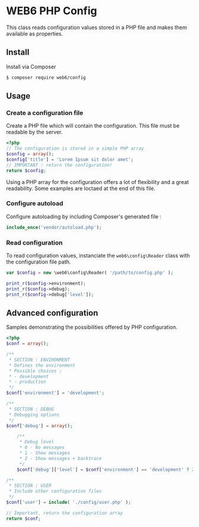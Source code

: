 # WEB6 PHP Config

This class reads configuration values stored in a PHP file and makes them available as properties.

## Install

Install via Composer

```bash
$ composer require web6/config
```

## Usage

### Create a configuration file

Create a PHP file which will contain the configuration. This file must be readable by the server.

```php
<?php
// The configuration is stored in a simple PHP array
$config = array();
$config['title'] = 'Lorem Ipsum sit dolor amet';
// IMPORTANT : return the configuration!
return $config;
```

Using a PHP array for the configuration offers a lot of flexibility and a great readability. Some examples are loctaed at the end of this file.

### Configure autoload

Configure autoloading by including Composer's generated file :

```php
include_once('vendor/autoload.php');
```

### Read configuration

To read configuration values, instanciate the `web6\config\Reader` class with the configuration file path. 

```php
var $config = new \web6\config\Reader( '/path/to/config.php' );

print_r($config->environment);
print_r($config->debug);
print_r($config->debug['level']);
```


## Advanced configuration

Samples demonstrating the possibilities offered by PHP configuration.

```php
<?php
$conf = array();

/**
 * SECTION : ENVIRONMENT 
 * Defines the environment
 * Possible choices :
 * - development
 * - production
 */
$conf['environment'] = 'development';

/**
 * SECTION : DEBUG 
 * Debugging options
 */
$conf['debug'] = array();

    /**
     * Debug level
     * 0 - No messages
     * 1 - Show messages
     * 2 - Show messages + backtrace
     */
    $conf['debug']['level'] = $conf['environment'] == 'development' ? 2 : 0;

/**
 * SECTION : USER 
 * Include other configuration files
 */
$conf['user'] = include( './config/user.php' );

// Important, return the configuration array
return $conf;
```